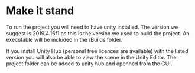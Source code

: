 # Make it stand

To run the project you will need to have unity installed. The version we suggest is 2019.4.16f1 as this is the version we used to build the project.
An executable will be included in the /Builds folder.

If you install Unity Hub (personal free licences are available) with the listed version you will also be able to view the scene in the Unity Editor.
The project folder can be added to unity hub and openned from the GUI.

